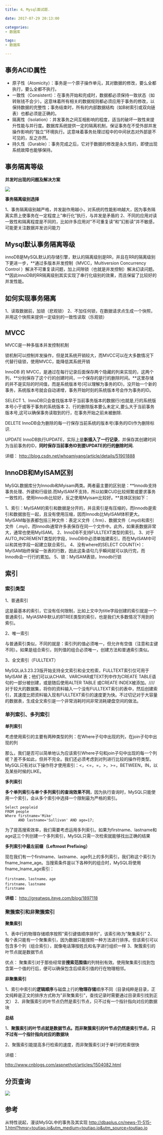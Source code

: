 ```yaml
---
title: 4、Mysql面试题.

date: 2017-07-29 20:13:00

categories:
- 数据库

tags:
- 数据库

---
```


## 事务ACID属性

* 原子性（Atomicity）：事务是一个原子操作单元，其对数据的修改，要么全都执行，要么全都不执行。
* 一致性（Consistent）：在事务开始和完成时，数据都必须保持一致状态（如转账钱不会少）。这意味着所有相关的数据规则都必须应用于事务的修改，以保持数据的完整性；事务结束时，所有的内部数据结构（如B树索引或双向链表）也都必须是正确的。
* 隔离性（Isolation）：并发事务之间互相影响的程度，适当的破坏一致性来提升性能与并行度。数据库系统提供一定的隔离机制，保证事务在不受外部并发操作影响的“独立”环境执行。这意味着事务处理过程中的中间状态对外部是不可见的，反之亦然。
* 持久性（Durable）：事务完成之后，它对于数据的修改是永久性的，即使出现系统故障也能够保持。

## 事务隔离等级

**并发时出现的问题及解决方案**

![](http://i.imgur.com/B36Axmn.png)

**事务隔离级别选择**

1、事务隔离级别越严格，并发副作用越小，对系统的性能影响越大，因为事务隔离实质上使事务在一定程度上”串行化”执行，与并发是矛盾的
2、不同的应用对读一致性和隔离程度是不同的，比如许多应用对”不可重复读”和”幻影读”并不敏感，可能更关注数据并发访问能力

## Mysql默认事务隔离等级

innoDB是MySQL默认的存储引擎，默认的隔离级别是RR，并且在RR的隔离级别下更进一步，**通过多版本并发控制（MVCC，Multiversion Concurrency Control ）解决不可重复读问题，加上间隙锁（也就是并发控制）解决幻读问题。**因此innoDB的RR隔离级别其实实现了串行化级别的效果，而且保留了比较好的并发性能。

## 如何实现事务隔离

1、读取数据前，加锁（悲观锁）
2、不加任何锁，在数据请求点生成一个快照，并用这个快照来提供一定级别的一致性读取（乐观锁）

## MVCC

MVCC是一种多版本并发控制机制

锁机制可以控制并发操作，但是其系统开销较大，而MVCC可以在大多数情况下代替行级锁，使用MVCC，能降低其系统开销

InnoDB 的 MVCC，是通过在每行记录后面保存两个隐藏的列来实现的，这两个列，**分别保存了这个行的创建时间，一个保存的是行的删除时间。**这里存储的并不是实际的时间值，而是系统版本号(可以理解为事务的ID)，没开始一个新的事务，系统版本号就会自动递增，事务开始时刻的系统版本号会作为事务的ID。

SELECT
1、InnoDB只会查找版本早于当前事务版本的数据行(也就是,行的系统版本号小于或等于事务的系统版本
2、行的删除版本要么未定义,要么大于当前事务版本号,这可以确保事务读取到的行，在事务开始之前未被删除. 

DELETE
InnoDB会为删除的每一行保存当前系统的版本号(事务的ID)作为删除标识. 

UPDATE
InnoDB执行UPDATE，实际上是**新插入了一行记录**，并保存其创建时间为当前事务的ID，**同时保存当前事务ID到要UPDATE的行的删除时间.**

详细：
http://blog.csdn.net/whoamiyang/article/details/51901888

## InnoDB和MyISAM区别

MySQL数据库分为Innodb和Myisam两类。两者最主要的区别是：**Innodb支持事务处理、外键和行级锁.而MyISAM不支持，所以如果CUD比较频繁或要求事务一致性的，使用Innodb比较好，反之使用Myisam比较好。**具体区别如下：

1、索引：MyISAM的索引和数据是分开的，并且索引是有压缩的，而Innodb是索引和数据放在一起，且没有使用压缩，因而Innodb比MyISAM体积更大。MyISAM每张表都包括三种文件：表定义文件（.frm）、数据文件（.myd)和索引文件（.myi)，而Innodb通常许多表保存在同一个文件中。此外，如果表数据非常大，通常也使用MyISAM。
2、InnoDB不支持FULLTEXT类型的索引。
3、对于AUTO_INCREMENT类型的字段，InnoDB中必须单独建索引，而在MyISAM中可以和其他字段一起建立联合索引。
4、没有where的SELECT COUNT(*)：MyISAM始终保留一张表的行数，因此这条语句几乎瞬间就可以执行完，而Innodb会一行行的累加。
5、锁：MyISAM表锁，Innodb行锁

## 索引

### 索引类型

1、普通索引

这是最基本的索引，它没有任何限制，比如上文中为title字段创建的索引就是一个普通索引，MyIASM中默认的BTREE类型的索引，也是我们大多数情况下用到的索引。

2、唯一索引

与普通索引类似，不同的就是：索引列的值必须唯一，但允许有空值（注意和主键不同）。如果是组合索引，则列值的组合必须唯一，创建方法和普通索引类似。

3、全文索引（FULLTEXT）

MySQL从3.23.23版开始支持全文索引和全文检索，FULLTEXT索引仅可用于 MyISAM 表；他们可以从CHAR、VARCHAR或TEXT列中作为CREATE TABLE语句的一部分被创建，或是随后使用ALTER TABLE 或CREATE INDEX被添加。////对于较大的数据集，将你的资料输入一个没有FULLTEXT索引的表中，然后创建索引，其速度比把资料输入现有FULLTEXT索引的速度更为快。不过切记对于大容量的数据表，生成全文索引是一个非常消耗时间非常消耗硬盘空间的做法。

### 单列索引、多列索引

**单列索引**

考虑使用索引的主要有两种类型的列：在Where子句中出现的列，在join子句中出现的列

那么，我们是否可以简单地认为应该索引Where子句和join子句中出现的每一个列呢？差不多如此，但并不完全。我们还必须考虑到对列进行比较的操作符类型。MySQL只有对以下操作符才使用索引：<，<=，=，>，>=，BETWEEN，IN，以及某些时候的LIKE。

**多列索引**

**多个单列索引与单个多列索引的查询效果不同**，因为执行查询时，MySQL只能使用一个索引，会从多个索引中选择一个限制最为严格的索引。

	Select peopleid  
	FROM people   
	Where firstname='Mike'   
	      AND lastname='Sullivan' AND age=17;  

为了提高搜索效率，我们需要考虑运用多列索引。如果为firstname、lastname和age这三个列创建一个多列索引，MySQL只需一次检索就能够找出正确的结果

**多列索引中最左前缀（Leftmost Prefixing）**

现在我们有一个firstname、lastname、age列上的多列索引，我们称这个索引为fname_lname_age。当搜索条件是以下各种列的组合时，MySQL将使用fname_lname_age索引：
 
	firstname，lastname，age
	firstname，lastname
	firstname

**详细：**
http://greatwqs.iteye.com/blog/1897118

### 聚簇索引和非聚簇索引

**聚集索引**

1、表中行的物理存储顺序按照"索引键值顺序排列"，该索引称为"聚集索引"
2、每个表只能有一个聚集索引，因为数据只能按照一种方法进行排序。但该索引可以包含多个列（组合索引），就像电话簿按姓氏和名字进行组织一样
3、聚簇索引的叶节点就是数据节点

优点：
聚集索引对于那些经常要**搜索范围值**的列特别有效。使用聚集索引找到包含第一个值的行后，便可以确保包含后续索引值的行在物理相邻。

**非聚集索引**

1、索引中索引的**逻辑顺序**与磁盘上行的**物理存储**顺序不同（目录纯粹是目录，正文纯粹是正文的排序方式称为"非聚集索引"，查找记录时需要通过目录索引找到正文）
2、非聚簇索引的叶节点仍然是索引节点，只不过有一个指针指向对应的数据块

**总结**

1、**聚簇索引的叶节点就是数据节点。而非聚簇索引的叶节点仍然是索引节点，只不过有一个指针指向对应的数据块**

2、聚簇索引能提高多行检索的速度，而非聚簇索引对于单行的检索很快

详细：

http://www.cnblogs.com/aspnethot/articles/1504082.html

## 分页查询

![](http://i.imgur.com/iUxof3t.png)

## 参考

从特性说起，漫谈MySQL中的事务及其实现
http://dbaplus.cn/news-11-515-1.html?hmsr=toutiao.io&utm_medium=toutiao.io&utm_source=toutiao.io

